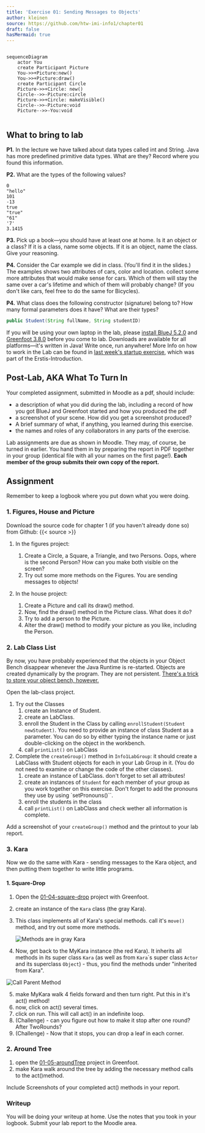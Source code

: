 ```yaml
---
title: 'Exercise 01: Sending Messages to Objects'
author: kleinen
source: https://github.com/htw-imi-info1/chapter01
draft: false
hasMermaid: true
---
```

```mermaid

sequenceDiagram
    actor You
    create Participant Picture
    You->>+Picture:new()
    You->>+Picture:draw()
    create Participant Circle
    Picture->>+Circle: new()
    Circle-->>-Picture:circle
    Picture->>+Circle: makeVisible()
    Circle-->>-Picture:void
    Picture-->>-You:void
    
```
## What to bring to lab

**P1.** In the lecture we have talked about data types called int and String. Java has more predefined primitive data types. What are they? Record where you found this information.

**P2.** What are the types of the following values?

    0
    "hello"
    101
    -13
    true
    "true"
    "61"
    '7'
    3.1415

**P3.** Pick up a book—you should have at least one at home. Is it an object or a class? If it is a class, name some objects. If it is an object, name the class. Give your reasoning.

**P4.** Consider the Car example we did in class. (You'll find it in the slides.) The examples shows two attributes of cars, color and location.
collect some more attributes that would make sense for cars. Which of them will stay the same over a car's lifetime and which of them will probably change? (If you don't like cars, feel free to do the same for Bicycles).

**P4.** What class does the following constructor (signature) belong to? How many formal parameters does it have? What are their types?

```java
public Student(String fullName, String studentID)
```
If you will be using your own laptop in the lab, please [install BlueJ 5.2.0](https://www.bluej.org/) and [Greenfoot 3.8.0](https://www.greenfoot.org/download) before you come to lab. Downloads are available for all platforms—it's written in Java! Write once, run anywhere! 
More Info on how to work in the Lab can be found in [last week's startup exercise](../exercise-00), which was part of the Erstis-Introduction.

## Post-Lab, AKA  What To Turn In

Your completed assignment, submitted in Moodle as a pdf, should include:

- a description of what you did during the lab, including a record of how you got BlueJ and Greenfoot started and how you produced the pdf
- a screenshot of your scene. How did you get a screenshot produced?
- A brief summary of what, if anything, you learned during this exercise.
- the names and roles of any collaborators in any parts of the exercise.

Lab assignments are due as shown in Moodle. They may, of course, be turned in earlier. You hand them in by preparing the report in PDF together in your group (identical file with all your names on the first page!). 
**Each member of the group submits their own copy of the report.**

## Assignment

Remember to keep a logbook where you put down what you were doing.

### 1. Figures, House and Picture

Download the source code for chapter 1 (if you haven't already done so) from Github: {{< source >}} 

1. In the figures project:
    1. Create a Circle, a Square, a Triangle, and two Persons. 
       Oops, where is the second Person? How can you make both visible on the screen?
    2. Try out some more methods on the Figures. You are sending messages to objects!


3. In the house project:
    1. Create a Picture and call its draw() method.
    2. Now, find the draw() method in the Picture class. What does it do?
    3. Try to add a person to the Picture.
    4. Alter the draw() method to modify your picture as you like, including the Person. 


### 2. Lab Class List

By now, you have probably experienced that the objects in your Object Bench disappear whenever the Java Runtime is re-started.
Objects are created dynamically by the program. They are not persistent. [There's a trick to store your object bench, however.](/material/info1/save_object_bench/)

Open the lab-class project.

1. Try out the Classes
    1. create an Instance of Student.
    2. create an LabClass.
    3. enroll the Student in the Class by calling `enrollStudent(Student newStudent)`. You need     to provide an instance of class Student as a parameter. You can do so by either typing the 
    instance name or just double-clicking on the object in the workbench.
    4. call `printList()` on LabClass
1. Complete the `createGroup()` method in `Info1LabGroup`: it should create a LabClass with Student objects for each in your Lab Group in it. (You do not need to examine or change the code of the other classes). 
    1. create an instance of LabClass. don't forget to set all attributes!
    1. create an instances of `Student` for each member of your group as you work together on    this exercise. Don't forget to add the pronouns they use by using `setPronouns()``.
    3. enroll the students in the class 
    4. call `printList()` on LabClass and check wether all information is complete. 

Add a screenshot of your `createGroup()` method and the printout to your lab report. 
### 3. Kara

Now we do the same with Kara - sending messages to the Kara object, and then putting them together to write little programs.

#### 1. Square-Drop

1. Open the [01-04-square-drop](https://github.com/htw-imi-info1/chapter01/tree/main/kara/01-04-square-drop) project with Greenfoot.
2. create an instance of the `Kara` class (the gray Kara).
3. This class implements all of Kara's special methods. call it's `move()` method, and try out some more methods.

      ![Methods are in gray Kara](./grayKara.jpg)

 2. Now, get back to the MyKara instance (the red Kara). It inherits all methods in its super class `Kara` (as well as from `Kara`´s super class `Actor` and its superclass `Object`) - thus, you find the methods under "inherited from Kara".
 
 ![Call Parent Method](./call-parent-method.jpg)

 5. make MyKara walk 4 fields forward and then turn right. Put this in it's act() method!
 6. now, click on act() several times.
 7. click on run. This will call act() in an indefinite loop.
 8. (Challenge) - can you figure out how to make it stop after one round? After TwoRounds?
 9. (Challenge) - Now that it stops, you can drop a leaf in each corner.

### 2. Around Tree

1. open the [01-05-aroundTree](https://github.com/htw-imi-info1/chapter01/tree/mainkara/01-05-aroundTree) project in Greenfoot.
2. make Kara walk around the tree by adding the necessary method calls to the act()method.

Include Screenshots of your completed act() methods in your report.


### Writeup

You will be doing your writeup at home. Use the notes that you took in your logbook. 
Submit your lab report to the Moodle area.